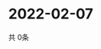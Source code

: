 # 2022-02-07
  共 0条

  <!-- BEGIN -->
  <!-- 最后更新时间Mon Feb 07 2022 21:02:02 GMT+0000 (Coordinated Universal Time) -->
  
  <!-- END -->
  
  